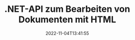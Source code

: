 ---
############################# Static ############################
layout: "product"
date: 2022-11-04T13:41:55
draft: false

product: "Editor"
product_tag: "editor"
platform: ".NET"
platform_tag: "net"

############################# Head ############################
head_title: "C# .NET-Dokument-Editor-API | Bearbeiten Sie Word Excel PowerPoint Web XML mit HTML"
head_description: "C# .NET-Dokumenteneditor-API zum Laden von Microsoft Word-, Excel-, PowerPoint-, PDF-, XML-, Web- und Textdateiformaten in HTML, Bearbeiten und Zurückkonvertieren in das Originalformat."

############################# Header ############################
title: ".NET-API zum Bearbeiten von Dokumenten mit HTML"
description: "Entwickeln Sie .NET-Anwendungen, um sie in den HTML-Editor zu integrieren, unterstützte Dokumente abzurufen, zu bearbeiten und in das Originalformat zu konvertieren."
button:
    enable: true

############################# SubMenu ############################
submenu:
    enable: true
    
    left:
        img_alt: "GroupDocs.Editor for .NET"
        image: "https://www.groupdocs.cloud/templates/groupdocs/images/product-logos/groupdocs-editor-net.png"
        product: "GroupDocs.Editor"
        platform: ".NET"

    middle:
        button:
            # button loop
            - link: "#overview"
              text: "Überblick"

            # button loop
            - link: "#features"
              text: "Merkmale"

            # button loop
            - link: "#support"
              text: "Die Unterstützung"

            # button loop
            - link: "https://products.groupdocs.app/editor"
              text: "Live-Demo"

            # button loop
            - link: "https://purchase.groupdocs.com/pricing/editor/net"
              text: "Preisgestaltung"

    right:
        link_download: "https://downloads.groupdocs.com/editor"
        link_learn: "https://docs.groupdocs.com/editor/net/"
        link_buy: "https://purchase.groupdocs.com"

############################# Overview ############################
overview:
    enable: true
    content: |
      GroupDocs.Editor für die .NET-API hilft Ihnen, einfache und benutzerfreundliche C#-, ASP.NET- und andere .NET-Anwendungen zu erstellen, die sich problemlos in gängige HTML-Editoren (sowohl Open Source als auch kostenpflichtige) integrieren lassen, um Dokumente zu konvertieren, zu bearbeiten und zu manipulieren beliebte Dateiformate. Mit unserer .NET-Editor-API können Sie Dokumente laden, in HTML konvertieren, HTML an einen externen HTML-Editor senden und nach Abschluss der Bearbeitung den HTML-Code in seinem ursprünglichen Dateiformat speichern. Sie können Ressourcen, die jedem Dokument beigefügt sind, auch separat abrufen. Es funktioniert mit allen Arten von Dokumenten, z. B. für Microsoft Word, Excel, PowerPoint, PDF, XPS, OpenDocument, Text, Web, E-Mail, E-Book und mehr.
    tabs:
      enable: true
      
      ## TAB ONE ##
      tab_one:
        description: |
          Nachfolgend finden Sie eine Übersicht über GroupDocs.Editor für .NET:
      
        left:
          enable: true
          icon: "fab fa-html5"
          title: "Manipulieren mit HTML"
          content: |
            * Unterstütztes Dokument laden
            * Bearbeiten Sie Inhalte mit HTML
            * Verwandte Stile bearbeiten
            * In Originalformat konvertieren
      
      ## TAB TWO ##
      tab_two:
        description: |
          GroupDocs.Editor für .NET unterstützt folgende [Dateiformate](https://docs.groupdocs.com/editor/java/supported-document-formats/)

        left:
          enable: true
          table:
            # table loop
            - title: "Microsoft Office"
              content: |
                * **Microsoft Word**: DOC, DOCX, DOCM, DOT, DOTM, DOTX, FlatOPC, WordML, RTF
                * **Microsoft Excel**: XLS, XLSX, XLSM, XLT, XLTX, XLTM, XLSB, XLAM, CSV, TSV, SXC, SpreadsheetML, DIF, DSV
                * **Microsoft PowerPoint**: PPT, PPTX, PPTM, PPS, PPSX, PPSM, POT, POTX, POTM

        right:
          enable: true
          table:
            # table loop
            - title: "Andere Formatfamilien"
              content: |
                * **OpenDocument-Formate**: ODT, OTT, ODS, FODS, ODP, OTP
                * **Formate mit festem Layout**: PDF, XPS
                * **Webformate**: HTML, MHTML, CHM, XML, TXT
                * **Webformate**: MOBI, AZW3, ePub

      ## TAB THREE ##
      tab_three:
        description: |
          GroupDocs.Editor für .NET unterstützt folgende Betriebssysteme, Frameworks und Paketmanager:
        
        left:
          enable: true
          table:
            # table loop
            - icon: "fab fa-windows"
              title: "Betriebssysteme"
              content: |
                * Microsoft Windows Desktop
                * Microsoft Windows Server
                * Microsoft Windows Azure
                * Linux

            # table loop
            - icon: "fas fa-code"
              title: "Unterstützte Frameworks"
              content: |
                * .NET Framework 4.6.1+
                * .NET Standard 2.0+
                * .NET 6+
                * Mono Framework 1.2+

        right:
          enable: true
          table:
            # table loop
            - icon: "fas fa-box"
              title: "Paket-Manager"
              content: |
                * NuGet

            # table loop
            - icon: "fas fa-tools"
              title: "Entwicklungsumgebungen"
              content: |
                * Microsoft Visual Studio
                * Xamarin.Android
                * Xamarin.IOS
                * Xamarin.Mac
                * MonoDevelop

############################# Features ############################
features:
    enable: true
    title: "GroupDocs.Editor für .NET-Funktionen"

    feature:
      # feature loop
      - icon: "fas fa-copy"
        content: "Einfache Integration mit jedem HTML-Editor"

      # feature loop
      - icon: "fas fa-eye"
        content: "Dokument in HTML-DOM konvertieren"

      # feature loop
      - icon: "fas fa-bolt"
        content: "Abrufen von HTML-Inhalten aus dem Dokumentenstrom"
      
      # feature loop
      - icon: "fas fa-file-powerpoint"
        content: "Holen Sie sich HTML-Inhalt und seine eingebetteten Ressourcen"

      # feature loop
      - icon: "fas fa-code"
        content: "Holen Sie sich HTML-Body-Tag-Inhalte aus dem Dokument"

      # feature loop
      - icon: "fas fa-cloud"
        content: "Holen Sie sich CSS-Stylesheets des HTML-Dokuments"

      # feature loop
      - icon: "fas fa-remove-format"
        content: "Durchsuchen Sie HTML-Inhalte und speichern Sie ihre Ressourcen"

      # feature loop
      - icon: "fas fa-comment-slash"
        content: "HTML-DOM aus String-Inhalt abrufen und in Dokument konvertieren"

      # feature loop
      - icon: "fas fa-location-arrow"
        content: "HTML-DOM zusammen mit Ressourcenkonvertierung"

      # feature loop
      - icon: "fas fa-border-all"
        content: "Bearbeiten Sie Dokumente verschiedener Formate in HTML"

      # feature loop
      - icon: "fas fa-wrench"
        content: "Genaue Konvertierung"

      # feature loop
      - icon: "fas fa-columns"
        content: "Wenden Sie Lese- und/oder Schreibschutz auf das resultierende Dokument an"

      # feature loop
      - icon: "fas fa-file-word"
        content: "Paginieren Sie Textverarbeitungsdokumente und bearbeiten Sie sie in beliebigen WYSIWYG-Editoren"

      # feature loop
      - icon: "fas fa-envelope"
        content: "Datenbank (DB) & Benutzeroberfläche (UI) Agnostisch"

      # feature loop
      - icon: "fas fa-print"
        content: "Leistungsstarke XML-Verarbeitungsfunktionen"

      # feature loop
      - icon: "fas fa-file-archive"
        content: "OTF (Open Type Fonts) aus Eingabedokumenten abrufen und in das resultierende Dokument exportieren"

      # feature loop
      - icon: "fas fa-lock"
        content: "Verarbeiten Sie Raster- und Vektorbilder intern in unterstützten Eingabedokumentformaten"

      # feature loop
      - icon: "fas fa-file-code"
        content: "Fügen Sie den Inhalt des bearbeiteten Arbeitsblatts an einer gewünschten Position in das ursprüngliche Arbeitsblatt ein"
      
      # feature loop
      - icon: "fas fa-fill-drip"
        content: "Bearbeiten Sie Folien und fügen Sie sie in die resultierende Tabelle ein"

      # feature loop
      - icon: "fas fa-file-excel"
        content: "Betten Sie Schriftarten beim Speichern in das resultierende Textverarbeitungsdokument ein"

    more_feature:
      # more_feature_loop
      - title: "Präzise Konvertierung zu und von HTML DOM"
        content: |
          GroupDocs.Editor für die .NET-API ermöglicht Ihren .NET-Anwendungen das Abrufen eines Dokuments in einem unterstützten Format und das Konvertieren in ein HTML-Dokumentobjektmodell (DOM) zusammen mit der Extraktion angehängter Ressourcen wie CSS. Sie können dann die Änderungen am HTML mit Ihrem bevorzugten HTML-Editor vornehmen. Sobald Sie mit der Bearbeitung fertig sind, können Sie mit GroupDocs.Editor für die .NET-API dieses HTML-DOM genau wieder in die Originaldatei konvertieren.

          ```cs
          // Create Editor class by loading an input document
          Editor editor = new Editor("Sample.docx");

          // Open document for edit and obtain EditableDocument
          EditableDocument original = editor.Edit();

          // Obtain all-embedded HTML from it
          string allEmbeddedInside = original.GetEmbeddedHtml();

          // If necessary, obtain pure HTML-markup, CSS, images and other resources in separate form

          // Whole HTML-markup, without any resources
          string completeHtmlMarkup = original.GetContent();

          // Only HTML->BODY content, useful for most of WYSIWYG-editors
          string onlyInnerBody = original.GetBodyContent();

          // All CSS stylesheets
          var stylesheets = original.Css;

          // All images, including raster and vector, but without CSS gradients
          var images = original.Images;

          // All font resources
          var fonts = original.Fonts;

          // finally, send this content to your WYSIWYG HTML-editor
          ```
      # more_feature_loop
      - title: "Externe Ressourcen laden und extrahieren"
        content: "GroupDocs.Editor für die .NET-API ist in der Lage, die an unterstützte Dokumente angehängten externen Ressourcen wie Bilder, Schriftarten, CSS und mehr abzurufen. Die abgerufenen Ressourcen können dann getrennt von dem resultierenden HTML-Dokument geladen, durchlaufen und gespeichert werden. Dadurch erhalten Sie eine einfacher zu verwaltende Ausgabe."

      # more_feature_loop
      - title: "Wenden Sie Texteffekte in Textverarbeitungsdateiformaten an"
        content: "Die Dokumenteneditor-API von GroupDocs ermöglicht das Hinzufügen komplexer Texteffekte (Schatten, 3D-Effekt, Umriss, Glühen, Gravieren, Prägen) während der Arbeit mit unterstützten Microsoft Word-Dokumentverarbeitungsformaten. Diese Funktion wird automatisch aktiviert, was beobachtet werden kann, wenn das Dokument mit solchen Texteffekten verarbeitet wird."

      # more_feature_loop
      - title: "Leistungsstarke XML-Manipulationsfunktionen"
        content: |
          Mit GroupDocs.Editor für die .NET-API können Sie XML-Dokumente öffnen, anzeigen und bearbeiten. Unsere Bearbeitungs-API bietet spezielle Unterstützung und Erkennung von XML-Tags, Attributen zusammen mit ihren Werten, XML-Deklarationen, CDATA-Abschnitten, DOCTYPE-Definitionen und anderen XML-spezifischen Entitäten. Sie können Schriftart- und Farbeinstellungen für jede einzelne Entität in der XML-Struktur anpassen.  

          Die XML Converter-Funktion ist intelligent genug, um Fehler in der XML-Datei anzuzeigen und zu beheben. Der URI- und E-Mail-Erkennungsmechanismus scannt XML-Attribute und stellt die erkannten URIs und E-Mail-Adressen innerhalb des A-Tags als Links dar, sodass sie als Link und nicht als Text in der resultierenden HTML-Datei bearbeitet werden können.

############################# Support ############################
support:
    enable: true

############################# Solutions ############################
solutions:
    enable: true
    title: "GroupDocs.Editor bietet Dokumentenbearbeitungs-APIs für andere beliebte Entwicklungsumgebungen"

    solution:
        # solution loop
        - img_alt: "GroupDocs.Editor for Java"
          image: "https://www.groupdocs.cloud/templates/groupdocs/images/product-logos/groupdocs-editor-java.png"
          product: "GroupDocs.Editor"
          platform: "Java"
          link: "/editor/java/"

############################# Back to top ###############################
back_to_top:
  enable: true
---